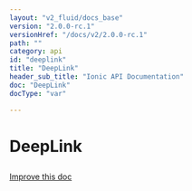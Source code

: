 ```yaml
---
layout: "v2_fluid/docs_base"
version: "2.0.0-rc.1"
versionHref: "/docs/v2/2.0.0-rc.1"
path: ""
category: api
id: "deeplink"
title: "DeepLink"
header_sub_title: "Ionic API Documentation"
doc: "DeepLink"
docType: "var"

---
```










<h1 class="api-title">
<a class="anchor" name="deep-link" href="#deep-link"></a>

DeepLink





</h1>

<a class="improve-v2-docs" href="http://github.com/driftyco/ionic/edit/master//src/navigation/nav-util.ts#L114">
Improve this doc
</a>










<!-- @usage tag -->


<!-- @property tags -->



<!-- instance methods on the class -->




<!-- related link --><!-- end content block -->


<!-- end body block -->

